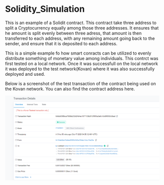 # Solidity_Simulation

This is an example of a Solidit contract. This contract take three address to split a Cryptocurrency equally among those three addresses. It ensures that he amount is split evenly between three adress, that amount is then transferred to each address, with any remaining amount going back to the sender, and ensure that it is deposited to each address.

This is a simple example fo how smart conracts can be utilized to evenly distribute something of monetary value among individuals. This contrct was first tested on a local network. Once it was successfull on the local network it was deployed to the test network(Kovan) where it was also successfully deployed and used.

Below is a screenshot of the test transaction of the contract being used on the Kovan network. You can also find the contract address here.

![Screenshot1](https://github.com/MatrimCauthon88/Solidity_Simulation/blob/main/Screenshots/Screenshot1.PNG)